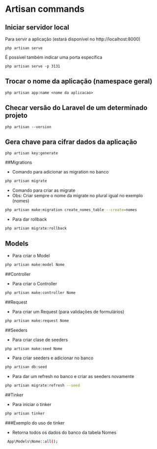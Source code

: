 # Artisan commands

## Iniciar servidor local
Para servir a aplicação (estará disponível no http://localhost:8000)
```
php artisan serve
```

É possível também indicar uma porta específica
```
php artisan serve -p 3131
```

## Trocar o nome da aplicação (namespace geral)

```
php artisan app:name <nome da aplicacao>
```

## Checar versão do Laravel de um determinado projeto

```
php artisan --version
```

## Gera chave para cifrar dados da aplicação
```
php artisan key:generate
```

##Migrations

* Comando para adicionar as migration no banco
```bash
php artisan migrate
```
* Comando para criar as migrate
* Obs: Criar sempre o nome da migrate no plural igual no exemplo (nomes)
```bash
php artisan make:migration create_nomes_table --create=nomes
```

* Para dar rollback
```bash
php artisan migrate:rollback 
```
## Models
* Para criar o Model
```bash
php artisan make:model Nome
```
##Controller
* Para criar o Controller
```bash
php artisan make:controller Nome
```
##Request
* Para criar um Request (para validações de formulários)
```bash
php artisan make:request Nome
```
##Seeders
* Para criar clase de seeders
```bash
php artisan make:seed Nome
```
* Para criar seeders e adicionar no banco
```bash
php artisan db:seed
```
* Para dar um refresh no banco e criar as seeders novamente 
```bash
php artisan migrate:refresh --seed
```
##Tinker
* Para iniciar o tinker
```bash
php artisan tinker
```
###Exemplo do uso de tinker
* Retorna todos os dados do banco da tabela Nomes
```bash
 App\Models\Nome::all();
```
